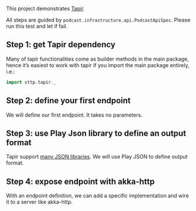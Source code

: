 This project demonstrates [Tapir].

All steps are guided by `podcast.infrastructure.api.PodcastApiSpec`. Please run this test and let if fail.

## Step 1: get Tapir dependency

Many of tapir functionalities come as builder methods in the main package, hence it’s easiest to work  with tapir if you
import the main package entirely, i.e.:

```scala
import sttp.tapir._
```

## Step 2: define your first endpoint

We will define our first endpoint. It takes no parameters.

## Step 3: use Play Json library to define an output format

Tapir support [many JSON libraries][tapirJSON]. We will use Play JSON to define output format.  

## Step 4: expose endpoint with akka-http 

With an endpoint definition, we can add a specific implementation and wire it to a server like akka-http.

[Tapir]: https://tapir.softwaremill.com
[TapirJSON]: https://tapir.softwaremill.com/en/latest/endpoint/json.html

